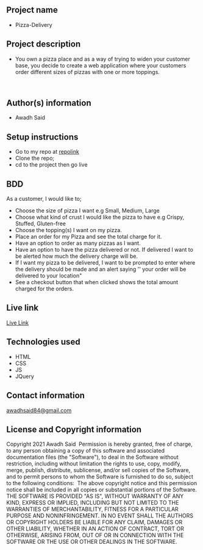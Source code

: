 ## Project name
- Pizza-Delivery
​
## Project description
- You own a pizza place and as a way of trying to widen your customer base, you decide to create a web    application where your customers order different sizes of pizzas with one or more toppings.
  
​
## Author(s) information
- Awadh Said
  
## Setup instructions
- Go to my repo at [repolink](https://github.com/Awadh-Awadh/Pizza-app)
- Clone the repo;
- cd to the project then go live
​
## BDD
  As a customer, I would like to;

- Choose the size of pizza I want e.g Small, Medium, Large
- Choose what kind of crust I would like the pizza to have e.g Crispy, Stuffed, Gluten-free
- Choose the topping(s) I want on my pizza.
- Place an order for my Pizza and see the total charge for it.
- Have an option to order as many pizzas as I want.
- Have an option to have the pizza delivered or not.  If delivered I want to be alerted how much the delivery charge will be.
- If I want my pizza to be delivered, I want to be prompted to enter where the delivery should be made and an alert saying '' your order will be delivered to your location"
- See a checkout button that when clicked shows the total amount charged for the orders.
  
## Live link
[Live Link](https://awadh-awadh.github.io/Delani-Studio/)
  
## Technologies used
  - HTML
  - CSS
  - JS
  - JQuery
  
## Contact information
  awadhsaid84@gmail.com
  
## License and Copyright information
  Copyright 2021 Awadh Said
​
  Permission is hereby granted, free of charge, to any person obtaining a copy of this software and associated documentation files (the "Software"), to deal in the Software without restriction, including without limitation the rights to use, copy, modify, merge, publish, distribute, sublicense, and/or sell copies of the Software, and to permit persons to whom the Software is furnished to do so, subject to the following conditions:
​
  The above copyright notice and this permission notice shall be included in all copies or substantial portions of the Software.
​
  THE SOFTWARE IS PROVIDED "AS IS", WITHOUT WARRANTY OF ANY KIND, EXPRESS OR IMPLIED, INCLUDING BUT NOT LIMITED TO THE WARRANTIES OF MERCHANTABILITY, FITNESS FOR A PARTICULAR PURPOSE AND NONINFRINGEMENT. IN NO EVENT SHALL THE AUTHORS OR COPYRIGHT HOLDERS BE LIABLE FOR ANY CLAIM, DAMAGES OR OTHER LIABILITY, WHETHER IN AN ACTION OF CONTRACT, TORT OR OTHERWISE, ARISING FROM, OUT OF OR IN CONNECTION WITH THE SOFTWARE OR THE USE OR OTHER DEALINGS IN THE SOFTWARE.